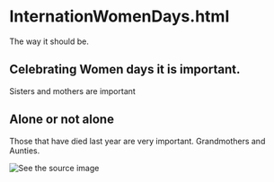# InternationWomenDays.html
The way it should be. 

## Celebrating Women days it is important.
Sisters and mothers are important 

## Alone or not alone 
Those that have died last year are very important. Grandmothers and Aunties.

<img src="https://th.bing.com/th/id/OIP.XOBbTx5QeCaJ7TwqqiS0NgHaEr?pid=ImgDet&amp;rs=1" alt="See the source image"/>



